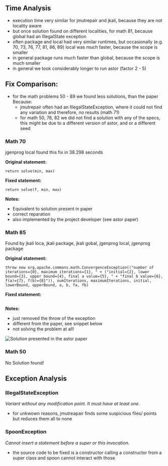 ## Time Analysis
* execution time very similar for jmutrepair and jkali, because they are not locality aware
* but once solution found on different localities, for math 81, because global had an IllegalState exception  
* often package and local had very similar runtimes, but occasionally (e.g. 70, 73, 76, 77, 81, 86, 89) local was much faster, because the scope is smaller
* in general package runs much faster than global, because the scope is much smaller
* in general we took considerably longer to run astor (factor 2 - 5)


## Fix Comparison:
* for the math problems 50 - 89 we found less solutions, than the paper
Because:
  * jmutrepair often had an IllegalStateException, where it could not find any variation and therefore, no results (math 71)
  * for math 50, 78, 82 we did not find a solution with any of the specs, this might be due to a different version of astor, and or a different seed


### Math 70

jgenprog local found this fix in 38.298 seconds

**Original statement:**

```return solve(min, max)```

**Fixed statement:**

```return solve(f, min, max)```

**Notes:**

* Equivalent to solution present in paper
* correct reparation
* also implemented by the project developer (see astor paper)



### Math 85

Found by jkali loca, jkali package, jkali gobal, jgenprog local, jgenprog package

**Original statement:**

```throw new org.apache.commons.math.ConvergenceException(("number of iterations={0}, maximum iterations={1}, " + ("initial={2}, lower bound={3}, upper bound={4}, final a value={5}, " + "final b value={6}, f(a)={7}, f(b)={8}")), numIterations, maximumIterations, initial, lowerBound, upperBound, a, b, fa, fb)```

**Fixed statement:**

``````

``````

**Notes:**

* just removed the throw of the exception
* different from the paper, see snippet below
* not solving the problem at all!

![Solution presented in the astor paper](Math-85-paper-solution.PNG)



### Math 50

No Solution found!

## Exception Analysis

### IllegalStateException 
*Variant without any modification point. It must have at least one.*

* for unkwown reasons, jmutreapair finds some suspicious files/ points but reduces them all to none

### SpoonException	
*Cannot insert a statement before a super or this invocation.* 

* the source code to be fixed is a constructor calling a constructor from a super class and spoon cannot interact with those
